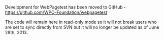 Development for WebPagetest has been moved to GitHub - https://github.com/WPO-Foundation/webpagetest

The code will remain here in read-only mode so it will not break users who are set to sync directly from SVN but it will no longer be updated as of June 28th, 2013.